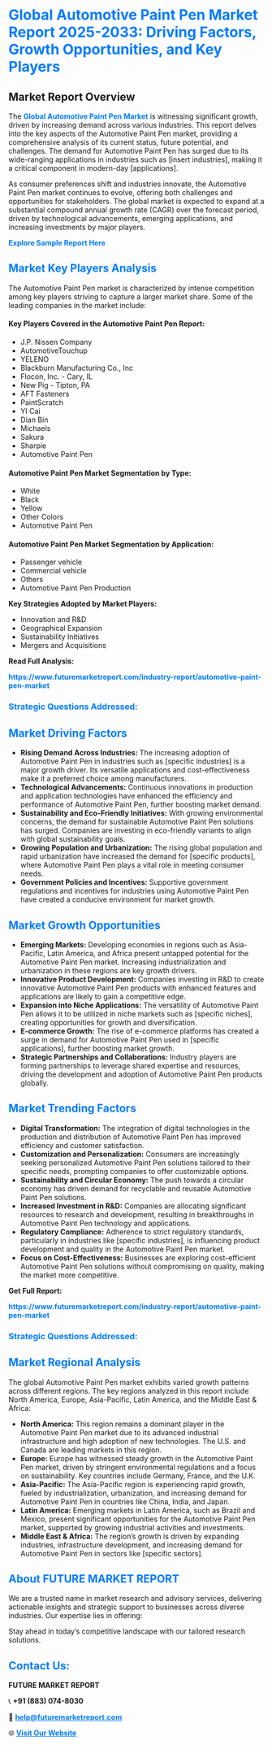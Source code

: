 <h1 style="color: #007BFF;">Global Automotive Paint Pen Market Report 2025-2033: Driving Factors, Growth Opportunities, and Key Players</h1>

<section id="overview">
<h2>Market Report Overview</h2>
<p>The <a href="https://www.futuremarketreport.com/industry-report/automotive-paint-pen-market" style="color: #007BFF; text-decoration: none;"><strong>Global Automotive Paint Pen Market</strong></a> is witnessing significant growth, driven by increasing demand across various industries. This report delves into the key aspects of the Automotive Paint Pen market, providing a comprehensive analysis of its current status, future potential, and challenges. The demand for Automotive Paint Pen has surged due to its wide-ranging applications in industries such as [insert industries], making it a critical component in modern-day [applications].</p>
<p>As consumer preferences shift and industries innovate, the Automotive Paint Pen market continues to evolve, offering both challenges and opportunities for stakeholders. The global market is expected to expand at a substantial compound annual growth rate (CAGR) over the forecast period, driven by technological advancements, emerging applications, and increasing investments by major players.</p>
</section>

<section id="overview">
<p><a href="https://www.futuremarketreport.com/request-sample/reportId=110542" style="color: #007BFF; text-decoration: none;"><strong>Explore Sample Report Here</strong></a></p>
</section>

<section id="key-players">
<h2 style="color: #007BFF;">Market Key Players Analysis</h2>
<p>The Automotive Paint Pen market is characterized by intense competition among key players striving to capture a larger market share. Some of the leading companies in the market include:</p>
<h4>Key Players Covered in the Automotive Paint Pen Report:</h4>
<ul><li>J.P. Nissen Company</li><li>AutomotiveTouchup</li><li>YELENO</li><li>Blackburn Manufacturing Co., Inc</li><li>Flocon, Inc. - Cary, IL</li><li>New Pig - Tipton, PA</li><li>AFT Fasteners</li><li>PaintScratch</li><li>YI Cai</li><li>Dian Bin</li><li>Michaels</li><li>Sakura</li><li>Sharpie</li><li>Automotive Paint Pen</li></ul>
<h4>Automotive Paint Pen Market Segmentation by Type:</h4>
<ul><li>White</li><li>Black</li><li>Yellow</li><li>Other Colors</li><li>Automotive Paint Pen</li></ul>

<h4>Automotive Paint Pen Market Segmentation by Application:</h4>
<ul><li>Passenger vehicle</li><li>Commercial vehicle</li><li>Others</li><li>Automotive Paint Pen Production</li></ul>
<p><strong>Key Strategies Adopted by Market Players:</strong></p>
<ul>
<li>Innovation and R&D</li>
<li>Geographical Expansion</li>
<li>Sustainability Initiatives</li>
<li>Mergers and Acquisitions</li>
</ul>
</section>

<section>
<p><strong>Read Full Analysis: </strong></p><a href="https://www.futuremarketreport.com/industry-report/automotive-paint-pen-market" style="color: #007BFF; text-decoration: none;"><strong>https://www.futuremarketreport.com/industry-report/automotive-paint-pen-market</strong></a>
<h3 style="color: #007BFF;">Strategic Questions Addressed:</h3>
</section>

<section id="driving-factors">
<h2 style="color: #007BFF;">Market Driving Factors</h2>
<ul>
<li><strong>Rising Demand Across Industries:</strong> The increasing adoption of Automotive Paint Pen in industries such as [specific industries] is a major growth driver. Its versatile applications and cost-effectiveness make it a preferred choice among manufacturers.</li>
<li><strong>Technological Advancements:</strong> Continuous innovations in production and application technologies have enhanced the efficiency and performance of Automotive Paint Pen, further boosting market demand.</li>
<li><strong>Sustainability and Eco-Friendly Initiatives:</strong> With growing environmental concerns, the demand for sustainable Automotive Paint Pen solutions has surged. Companies are investing in eco-friendly variants to align with global sustainability goals.</li>
<li><strong>Growing Population and Urbanization:</strong> The rising global population and rapid urbanization have increased the demand for [specific products], where Automotive Paint Pen plays a vital role in meeting consumer needs.</li>
<li><strong>Government Policies and Incentives:</strong> Supportive government regulations and incentives for industries using Automotive Paint Pen have created a conducive environment for market growth.</li>
</ul>
</section>

<section id="growth-opportunities">
<h2 style="color: #007BFF;">Market Growth Opportunities</h2>
<ul>
<li><strong>Emerging Markets:</strong> Developing economies in regions such as Asia-Pacific, Latin America, and Africa present untapped potential for the Automotive Paint Pen market. Increasing industrialization and urbanization in these regions are key growth drivers.</li>
<li><strong>Innovative Product Development:</strong> Companies investing in R&D to create innovative Automotive Paint Pen products with enhanced features and applications are likely to gain a competitive edge.</li>
<li><strong>Expansion into Niche Applications:</strong> The versatility of Automotive Paint Pen allows it to be utilized in niche markets such as [specific niches], creating opportunities for growth and diversification.</li>
<li><strong>E-commerce Growth:</strong> The rise of e-commerce platforms has created a surge in demand for Automotive Paint Pen used in [specific applications], further boosting market growth.</li>
<li><strong>Strategic Partnerships and Collaborations:</strong> Industry players are forming partnerships to leverage shared expertise and resources, driving the development and adoption of Automotive Paint Pen products globally.</li>
</ul>
</section>

<section id="trending-factors">
<h2 style="color: #007BFF;">Market Trending Factors</h2>
<ul>
<li><strong>Digital Transformation:</strong> The integration of digital technologies in the production and distribution of Automotive Paint Pen has improved efficiency and customer satisfaction.</li>
<li><strong>Customization and Personalization:</strong> Consumers are increasingly seeking personalized Automotive Paint Pen solutions tailored to their specific needs, prompting companies to offer customizable options.</li>
<li><strong>Sustainability and Circular Economy:</strong> The push towards a circular economy has driven demand for recyclable and reusable Automotive Paint Pen solutions.</li>
<li><strong>Increased Investment in R&D:</strong> Companies are allocating significant resources to research and development, resulting in breakthroughs in Automotive Paint Pen technology and applications.</li>
<li><strong>Regulatory Compliance:</strong> Adherence to strict regulatory standards, particularly in industries like [specific industries], is influencing product development and quality in the Automotive Paint Pen market.</li>
<li><strong>Focus on Cost-Effectiveness:</strong> Businesses are exploring cost-efficient Automotive Paint Pen solutions without compromising on quality, making the market more competitive.</li>
</ul>
</section>

<section>
<p><strong>Get Full Report: </strong></p><a href="https://www.futuremarketreport.com/industry-report/automotive-paint-pen-market" style="color: #007BFF; text-decoration: none;"><strong>https://www.futuremarketreport.com/industry-report/automotive-paint-pen-market</strong></a>
<h3 style="color: #007BFF;">Strategic Questions Addressed:</h3>
</section>


<section id="regional-analysis">
<h2 style="color: #007BFF;">Market Regional Analysis</h2>
<p>The global Automotive Paint Pen market exhibits varied growth patterns across different regions. The key regions analyzed in this report include North America, Europe, Asia-Pacific, Latin America, and the Middle East & Africa:</p>
<ul>
<li><strong>North America:</strong> This region remains a dominant player in the Automotive Paint Pen market due to its advanced industrial infrastructure and high adoption of new technologies. The U.S. and Canada are leading markets in this region.</li>
<li><strong>Europe:</strong> Europe has witnessed steady growth in the Automotive Paint Pen market, driven by stringent environmental regulations and a focus on sustainability. Key countries include Germany, France, and the U.K.</li>
<li><strong>Asia-Pacific:</strong> The Asia-Pacific region is experiencing rapid growth, fueled by industrialization, urbanization, and increasing demand for Automotive Paint Pen in countries like China, India, and Japan.</li>
<li><strong>Latin America:</strong> Emerging markets in Latin America, such as Brazil and Mexico, present significant opportunities for the Automotive Paint Pen market, supported by growing industrial activities and investments.</li>
<li><strong>Middle East & Africa:</strong> The region’s growth is driven by expanding industries, infrastructure development, and increasing demand for Automotive Paint Pen in sectors like [specific sectors].</li>
</ul>
</section>

<footer>
<h2 style="color: #007BFF;">About FUTURE MARKET REPORT</h2>
<p>We are a trusted name in market research and advisory services, delivering actionable insights and strategic support to businesses across diverse industries. Our expertise lies in offering:</p>

<p>Stay ahead in today’s competitive landscape with our tailored research solutions.</p>

<h2 style="color: #007BFF;">Contact Us:</h2>
<p><strong>FUTURE MARKET REPORT</strong></p>
<p>📞 <strong>+91 (883) 074-8030</strong></p>
<p>📧 <strong><a href="mailto:help@futuremarketreport.com" style="color: #007BFF;">help@futuremarketreport.com</a></strong></p>
<p>🌐 <strong><a href="https://www.futuremarketreport.com/" style="color: #007BFF;">Visit Our Website</a></strong></p>
</footer>